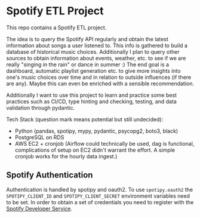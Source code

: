 # Spotify ETL Project

This repo contains a Spotify ETL project.

The idea is to query the Spotify API regularly and obtain the latest information about songs a user listened to.
This info is gathered to build a database of historical music choices.
Additionally I plan to query other sources to obtain information about events, weather, etc. to see if we are really "singing in the rain" or dance in summer :)
The end goal is a dashboard, automatic playlist generation etc. to give more insights into one's music choices over time and in relation to outside influences (if there are any).
Maybe this can even be enriched with a sensible recommendation.

Additionally I want to use this project to learn and practice some best practices such as CI/CD, type hinting and checking, testing, and data validation through pydantic.

Tech Stack (question mark means potential but still undecided):

- Python (pandas, spotipy, mypy, pydantic, psycopg2, boto3, black)
- PostgreSQL on RDS
- AWS EC2 + cronjob (Airflow could technically be used, dag is functional, complications of setup on EC2 didn't warrant the effort. A simple cronjob works for the hourly data ingest.) 


## Spotify Authentication

Authentication is handled by spotipy and oauth2.
To use `spotipy.oauth2` the `SPOTIPY_CLIENT_ID` and `SPOTIPY_CLIENT_SECRET` environment variables need to be set. 
In order to obtain a set of credentials you need to register with the [Spotify Developer Service](https://developer.spotify.com/).

